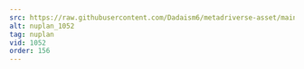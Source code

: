 ```yaml
---
src: https://raw.githubusercontent.com/Dadaism6/metadriverse-asset/main/script-nuplan-output-newcompressed/nuplan_1052.mp4
alt: nuplan_1052
tag: nuplan
vid: 1052
order: 156
---
```

